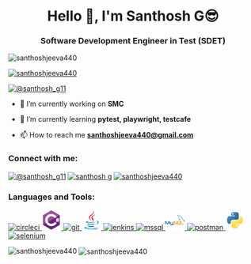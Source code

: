 <h1 align="center">Hello 👋, I'm Santhosh G😎</h1>
<h3 align="center">Software Development Engineer in Test (SDET)</h3>

<p align="left"> <img src="https://komarev.com/ghpvc/?username=santhoshjeeva440&label=Profile%20views&color=0e75b6&style=flat" alt="santhoshjeeva440" /> </p>

<p align="left"> <a href="https://github.com/ryo-ma/github-profile-trophy"><img src="https://github-profile-trophy.vercel.app/?username=santhoshjeeva440" alt="santhoshjeeva440" /></a> </p>

<p align="left"> <a href="https://twitter.com/@santhosh_g11" target="blank"><img src="https://img.shields.io/twitter/follow/@santhosh_g11?logo=twitter&style=for-the-badge" alt="@santhosh_g11" /></a> </p>

- 🔭 I’m currently working on **SMC**

- 🌱 I’m currently learning **pytest, playwright, testcafe**

- 📫 How to reach me **santhoshjeeva440@gmail.com**

<h3 align="left">Connect with me:</h3>
<p align="left">
<a href="https://twitter.com/@santhosh_g11" target="blank"><img align="center" src="https://raw.githubusercontent.com/rahuldkjain/github-profile-readme-generator/master/src/images/icons/Social/twitter.svg" alt="@santhosh_g11" height="30" width="40" /></a>
<a href="https://linkedin.com/in/santhosh g" target="blank"><img align="center" src="https://raw.githubusercontent.com/rahuldkjain/github-profile-readme-generator/master/src/images/icons/Social/linked-in-alt.svg" alt="santhosh g" height="30" width="40" /></a>
<a href="https://instagram.com/santhoshjeeva440" target="blank"><img align="center" src="https://raw.githubusercontent.com/rahuldkjain/github-profile-readme-generator/master/src/images/icons/Social/instagram.svg" alt="santhoshjeeva440" height="30" width="40" /></a>
</p>

<h3 align="left">Languages and Tools:</h3>
<p align="left"> <a href="https://circleci.com" target="_blank" rel="noreferrer"> <img src="https://www.vectorlogo.zone/logos/circleci/circleci-icon.svg" alt="circleci" width="40" height="40"/> </a> <a href="https://www.w3schools.com/cs/" target="_blank" rel="noreferrer"> <img src="https://raw.githubusercontent.com/devicons/devicon/master/icons/csharp/csharp-original.svg" alt="csharp" width="40" height="40"/> </a> <a href="https://git-scm.com/" target="_blank" rel="noreferrer"> <img src="https://www.vectorlogo.zone/logos/git-scm/git-scm-icon.svg" alt="git" width="40" height="40"/> </a> <a href="https://www.java.com" target="_blank" rel="noreferrer"> <img src="https://raw.githubusercontent.com/devicons/devicon/master/icons/java/java-original.svg" alt="java" width="40" height="40"/> </a> <a href="https://www.jenkins.io" target="_blank" rel="noreferrer"> <img src="https://www.vectorlogo.zone/logos/jenkins/jenkins-icon.svg" alt="jenkins" width="40" height="40"/> </a> <a href="https://www.microsoft.com/en-us/sql-server" target="_blank" rel="noreferrer"> <img src="https://www.svgrepo.com/show/303229/microsoft-sql-server-logo.svg" alt="mssql" width="40" height="40"/> </a> <a href="https://www.mysql.com/" target="_blank" rel="noreferrer"> <img src="https://raw.githubusercontent.com/devicons/devicon/master/icons/mysql/mysql-original-wordmark.svg" alt="mysql" width="40" height="40"/> </a> <a href="https://postman.com" target="_blank" rel="noreferrer"> <img src="https://www.vectorlogo.zone/logos/getpostman/getpostman-icon.svg" alt="postman" width="40" height="40"/> </a> <a href="https://www.python.org" target="_blank" rel="noreferrer"> <img src="https://raw.githubusercontent.com/devicons/devicon/master/icons/python/python-original.svg" alt="python" width="40" height="40"/> </a> <a href="https://www.selenium.dev" target="_blank" rel="noreferrer"> <img src="https://raw.githubusercontent.com/detain/svg-logos/780f25886640cef088af994181646db2f6b1a3f8/svg/selenium-logo.svg" alt="selenium" width="40" height="40"/> </a> </p>

<p><img align="left" src="https://github-readme-stats.vercel.app/api/top-langs?username=santhoshjeeva440&show_icons=true&locale=en&layout=compact" alt="santhoshjeeva440" /></p>

<p>&nbsp;<img align="center" src="https://github-readme-stats.vercel.app/api?username=santhoshjeeva440&show_icons=true&locale=en" alt="santhoshjeeva440" /></p>

